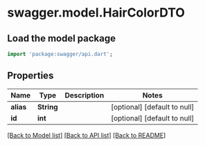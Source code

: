# swagger.model.HairColorDTO

## Load the model package
```dart
import 'package:swagger/api.dart';
```

## Properties
Name | Type | Description | Notes
------------ | ------------- | ------------- | -------------
**alias** | **String** |  | [optional] [default to null]
**id** | **int** |  | [optional] [default to null]

[[Back to Model list]](../README.md#documentation-for-models) [[Back to API list]](../README.md#documentation-for-api-endpoints) [[Back to README]](../README.md)


